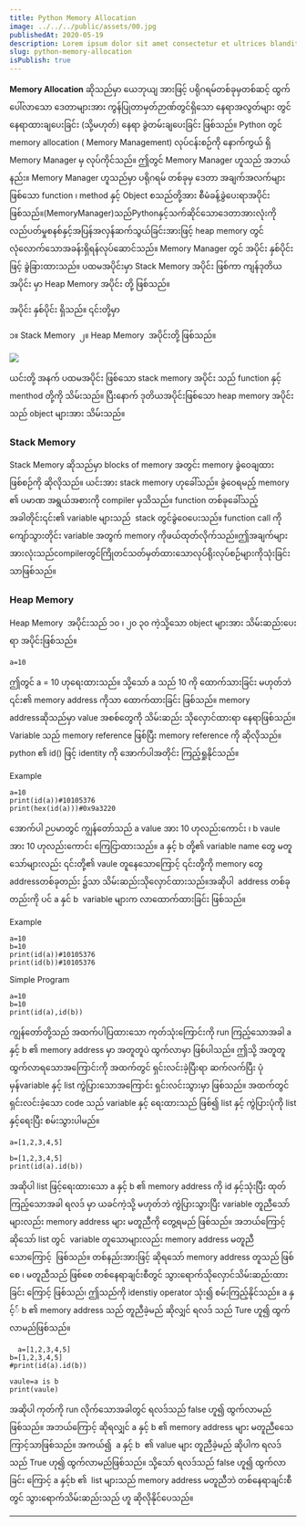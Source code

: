 ```yaml
---
title: Python Memory Allocation
image: ../../../public/assets/00.jpg
publishedAt: 2020-05-19
description: Lorem ipsum dolor sit amet consectetur et ultrices blandit neque ege
slug: python-memory-allocation
isPublish: true
---
```

**Memory Allocation** ဆိုသည်မှာ ယေဘုယျ အားဖြင့် ပရိုဂရမ်တစ်ခုမှတစ်ဆင့် ထွက်ပေါ်လာသော ဒေတာများအား ကွန်ပြုတာမှတ်ဉာဏ်တွင်ရှိသော နေရာအလွတ်များ တွင် နေရာထားချပေးခြင်း (သို့မဟုတ်) နေရာ ခွဲတမ်းချပေးခြင်း ဖြစ်သည်။ Python တွင် memory allocation ( Memory Management) လုပ်ငန်းစဉ်ကို နောက်ကွယ် ရှိ Memory Manager မှ လုပ်ကိုင်သည်။ ဤတွင် Memory Manager ဟူသည် အဘယ်နည်း။ Memory Manager ဟူသည်မှာ ပရိုဂရမ် တစ်ခုမှ ဒေတာ အချက်အလက်များ ဖြစ်သော function ၊ method နှင့် Object စသည်တို့အား စီမံခန့်ခွဲပေးရာအပိုင်းဖြစ်သည်။(MemoryManager)သည်Pythonနှင့်သက်ဆိုင်သောဒေတာအားလုံးကိုလည်ပတ်မှုစနစ်နှင့်အပြန်အလှန်ဆက်သွယ်ခြင်းအားဖြင့် heap memory တွင်လုံလောက်သောအခန်းရှိရန်လုပ်ဆောင်သည်။ Memory Manager တွင် အပိုင်း နှစ်ပိုင်း ဖြင့် ခွဲခြားထားသည်။ ပထမအပိုင်းမှာ Stack Memory အပိုင်း ဖြစ်ကာ ကျန်ဒုတိယအပိုင်း မှာ Heap Memory အပိုင်း တို့ ဖြစ်သည်။

အပိုင်း နှစ်ပိုင်း ရှိသည်။ ၎င်းတို့မှာ 

၁။ Stack Memory 
၂။ Heap Memory  အပိုင်းတို့ ဖြစ်သည်။

![](https://lh7-rt.googleusercontent.com/docsz/AD_4nXdy6FmfjR8uGfEB4N85L9I2bZggK2qaUEZS6yZvIUQN4mtxF3BPdT5CrEpTsvpOVuiQmbPQ6bLa2rLd73LXhF61eJTXKtyIHOpDAJPrNRgdKw1Q4aWszqfv4knsxqEKejJ5-dPAv4xtkyZwSTZPhRF-iGg?key=lCn36MaGLteIQOzYmu5zSw)

ယင်းတို့ အနက် ပထမအပိုင်း ဖြစ်သော stack memory အပိုင်း သည် function နှင့် menthod တို့ကို သိမ်းသည်။ ပြီးနောက် ဒုတိယအပိုင်းဖြစ်သော heap memory အပိုင်း သည် object များအား သိမ်းသည်။ 
### Stack Memory

Stack Memory ဆိုသည်မှာ blocks of memory အတွင်း memory ခွဲဝေချထား ဖြစ်စဉ်ကို ဆိုလိုသည်။ ယင်းအား stack memory ဟုခေါ်သည်။ ခွဲဝေရမည့် memory ၏ ပမာဏ အရွယ်အစားကို compiler မှသိသည်။ function တစ်ခုခေါ်သည့်အခါတိုင်း၎င်း၏ variable များသည်  stack တွင်ခွဲဝေပေးသည်။ function call ကိုကျော်သွားတိုင်း variable အတွက် memory ကိုဖယ်ထုတ်လိုက်သည်။ဤအချက်များအားလုံးသည်compilerတွင်ကြိုတင်သတ်မှတ်ထားသောလုပ်ရိုးလုပ်စဉ်များကိုသုံးခြင်းသာဖြစ်သည်။ 
### Heap Memory

Heap Memory  အပိုင်းသည် ၁၀ ၊ ၂၀ ၃၀ ကဲ့သို့သော object များအား သိမ်းဆည်းပေးရာ အပိုင်းဖြစ်သည်။ 


```
a=10  
```

ဤတွင် a = 10 ဟုရေးထားသည်။ သို့သော် a သည် 10 ကို ထောက်သားခြင်း မဟုတ်ဘဲ ၎င်း၏ memory address ကိုသာ ထောက်ထားခြင်း ဖြစ်သည်။ memory addressဆိုသည်မှာ value အစစ်တွေကို သိမ်းဆည်း သိုလှောင်ထားရာ နေရာဖြစ်သည်။ Variable သည် memory reference ဖြစ်ပြီး memory reference ကို ဆိုလိုသည်။ python ၏ id() ဖြင့် identity ကို အောက်ပါအတိုင်း ကြည့်ရှုနိုင်သည်။

Example

```
a=10  
print(id(a))#10105376  
print(hex(id(a)))#0x9a3220
```
အောက်ပါ ဉပမာတွင် ကျွန်တော်သည် a value အား 10 ဟုလည်းကောင်း ၊ b vaule အား 10 ဟုလည်းကောင်း ကြေငြာထားသည်။ a နှင့် b တို့၏ variable name တွေ မတူသော်များလည်း ၎င်းတို့၏ vaule တူနေသောကြောင့် ၎င်းတို့ကို memory တွေ addressတစ်ခုတည်း ၌သာ သိမ်းဆည်းသိုလှောင်ထားသည်။အဆိုပါ  address တစ်ခုတည်းကို ပင် a နှင် b  variable များက လာထောက်ထားခြင်း ဖြစ်သည်။

Example
```
a=10  
b=10  
print(id(a))#10105376  
print(id(b))#10105376
```
  
Simple Program

```
a=10  
b=10  
print(id(a),id(b))
```
  
ကျွန်တော်တို့သည် အထက်ပါပြထားသော ကုတ်သုံးကြောင်းကို run ကြည့်သောအခါ a နှင့် b ၏ memory address မှာ အတူတူပဲ ထွက်လာမှာ ဖြစ်ပါသည်။ ဤသို့ အတူတူထွက်လာရသောအကြောင်းကို အထက်တွင် ရှင်းလင်းခဲ့ပြီးရာ ဆက်လက်ပြီး ပုံမှန်variable နှင့် list ကွဲပြားသောအကြောင်း ရှင်းလင်းသွားမှာ ဖြစ်သည်။ အထက်တွင် ရှင်းလင်းခဲ့သော code သည် variable နှင့် ရေးထားသည် ဖြစ်၍ list နှင့် ကွဲပြားပုံကို list နှင့်ရေးပြီး စမ်းသွားပါမည်။

```
a=[1,2,3,4,5]

b=[1,2,3,4,5]  
print(id(a).id(b))
```

အဆိုပါ list ဖြင့်ရေးထားသော a နှင့် b ၏ memory address ကို id နှင့်သုံးပြီး ထုတ်ကြည့်သောအခါ ရလဒ် မှာ ယခင်ကဲ့သို့ မဟုတ်ဘဲ ကွဲပြားသွားပြီး variable တူညီသော်များလည်း memory address များ မတူညီကို တွေ့ရမည် ဖြစ်သည်။ အဘယ်ကြောင့် ဆိုသော် list တွင်  variable တူသောများလည်း memory address မတူညီသောကြောင့်  ဖြစ်သည်။ တစ်နည်းအားဖြင့် ဆိုရသော် memory address တူသည် ဖြစ်စေ ၊ မတူညီသည် ဖြစ်စေ တစ်နေရာချင်းစီတွင် သွားရောက်သိုလှောင်သိမ်းဆည်းထားခြင်း ကြောင့် ဖြစ်သည်၊ ဤသည်ကို idenstiy operator သုံး၍ စမ်းကြည့်နိုင်သည်။ a နှင့်် b ၏ memory address သည် တူညီခဲ့မည် ဆိုလျှင် ရလဒ် သည် Ture ဟူ၍ ထွက်လာမည်ဖြစ်သည်။ 

```
  a=[1,2,3,4,5]  
b=[1,2,3,4,5]  
#print(id(a).id(b))  
  
vaule=a is b  
print(vaule)
```

အဆိုပါ ကုတ်ကို run လိုက်သောအခါတွင် ရလဒ်သည် false ဟူ၍ ထွက်လာမည် ဖြစ်သည်။ အဘယ်ကြောင့် ဆိုရလျှင် a နှင့် b ၏ memory address များ မတူညီသေေကြာင့်သာဖြစ်သည်။ အကယ်၍  a နှင့် b  ၏ value များ တူညီခဲ့မည် ဆိုပါက ရလဒ်သည် True ဟု၍ ထွက်လာမည်ဖြစ်သည်။ သို့သော် ရလဒ်သည် false ဟူ၍ ထွက်လာခြင်း ကြောင့် a နှင့်b ၏  list များသည် memory address မတူညီဘဲ တစ်နေရာချင်းစီတွင် သွားရောက်သိမ်းဆည်းသည် ဟူ ဆိုလိုနိုင်ပေသည်။

---